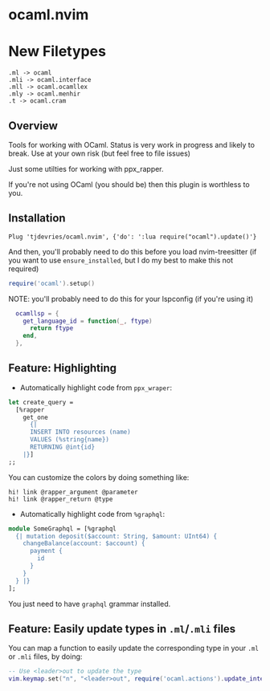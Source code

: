 # ocaml.nvim

# New Filetypes

```
.ml -> ocaml
.mli -> ocaml.interface
.mll -> ocaml.ocamllex
.mly -> ocaml.menhir
.t -> ocaml.cram
```

## Overview

Tools for working with OCaml.
Status is very work in progress and likely to break.
Use at your own risk (but feel free to file issues)

Just some utilties for working with ppx_rapper.

If you're not using OCaml (you should be) then this plugin is worthless to you.

## Installation

```vim
Plug 'tjdevries/ocaml.nvim', {'do': ':lua require("ocaml").update()'}
```

And then, you'll probably need to do this before you load nvim-treesitter
(if you want to use `ensure_installed`, but I do my best to make this not required)

```lua
require('ocaml').setup()
```


NOTE: you'll probably need to do this for your lspconfig (if you're using it)

```lua
  ocamllsp = {
    get_language_id = function(_, ftype)
      return ftype
    end,
  },
```

## Feature: Highlighting


- Automatically highlight code from `ppx_wraper`:

```ocaml
let create_query =
  [%rapper
    get_one
      {|
      INSERT INTO resources (name)
      VALUES (%string{name})
      RETURNING @int{id}
    |}]
;;
```

You can customize the colors by doing something like:

```vim
hi! link @rapper_argument @parameter
hi! link @rapper_return @type
```

- Automatically highlight code from `%graphql`:

```ocaml
module SomeGraphql = [%graphql
  {| mutation deposit($account: String, $amount: UInt64) {
    changeBalance(account: $account) {
      payment {
        id
      }
    }
  } |}
];
```

You just need to have `graphql` grammar installed.

## Feature: Easily update types in `.ml`/`.mli` files

You can map a function to easily update the corresponding type in your `.ml` or `.mli` files, by doing:

```lua
-- Use <leader>out to update the type
vim.keymap.set("n", "<leader>out", require('ocaml.actions').update_interface_type, { desc = "[O]caml [U]pdate [T]ype" })
```
